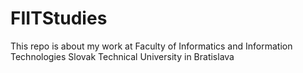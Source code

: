 # FIITStudies
This repo is about my work at Faculty of Informatics and Information Technologies Slovak Technical University in Bratislava
